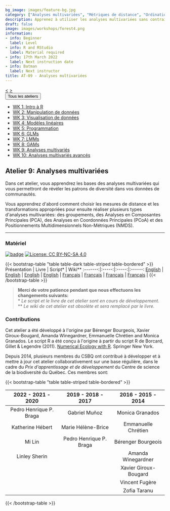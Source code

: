 ```yaml
---
bg_image: images/feature-bg.jpg
category: ["Analyses multivariées", "Métriques de distance", "Ordination", "Eigendecomposition", "Ordination sans contrainte"]
description: Apprenez à utiliser les analyses multivariées sans contrainte !
draft: false
image: images/workshops/forest4.png
information:
- info: Beginner
  label: Level
- info: R and RStudio
  label: Material required
- info: 17th March 2022
  label: Next instruction date
- info: Batman
  label: Next instructor
title: AT-09 - Analyses multivariées
---
```

<div class="btn-group" role="group" aria-label="...">
  <a href="https://qcbsrworkshops.github.io/workshops/r-workshop-08/" button type="button" class="btn btn-default"><</button></a>
  <a href="https://qcbsrworkshops.github.io/workshops/r-workshop-10/"button type="button" class="btn btn-default">></button></a>

  <div class="btn-group" role="group">
    <button type="button" class="btn btn-default dropdown-toggle" data-toggle="dropdown" aria-haspopup="true" aria-expanded="false">
      Tous les ateliers
      <span class="caret"></span>
    </button>
    <ul class="dropdown-menu">
      <li><a href="https://qcbsrworkshops.github.io/workshops/r-workshop-01/">WK 1: Intro à R</a></li>
      <li><a href="https://qcbsrworkshops.github.io/workshops/r-workshop-02/">WK 2: Manipulation de données</a></li>
      <li><a href="https://qcbsrworkshops.github.io/workshops/r-workshop-03/">WK 3: Visualisation de données</a></li>
      <li><a href="https://qcbsrworkshops.github.io/workshops/r-workshop-04/">WK 4: Modèles linéaires</a></li>
      <li><a href="https://qcbsrworkshops.github.io/workshops/r-workshop-05/">WK 5: Programmation</a></li>
      <li><a href="https://qcbsrworkshops.github.io/workshops/r-workshop-06/">WK 6: GLMs</a></li>
      <li><a href="https://qcbsrworkshops.github.io/workshops/r-workshop-07/">WK 7: LMMs</a></li>
      <li><a href="https://qcbsrworkshops.github.io/workshops/r-workshop-08/">WK 8: GAMs</a></li>
      <li><a href="https://qcbsrworkshops.github.io/workshops/r-workshop-09/">WK 9: Analyses multivariés</a></li>
      <li><a href="https://qcbsrworkshops.github.io/workshops/r-workshop-10/">WK 10: Analyses multivariés avancés</a></li>
    </ul>
  </div>
</div>

## Atelier 9: Analyses multivariées

Dans cet atelier, vous apprendrez les bases des analyses multivariées qui vous
permettront de révéler les patrons de diversité dans vos données de communautés.

Vous apprendrez d'abord comment choisir les mesures de distance et les
transformations appropriées pour ensuite réaliser plusieurs types d'analyses
multivariées: des groupements, des Analyses en Composantes Principales (PCA), des Analyses en Coordonnées Principales
(PCoA) et des Positionnements Multidimensionnels Non-Métriques (NMDS).

----

### Matériel

[![badge](https://img.shields.io/static/v1?style=flat&label=Workshop&message=09&color=blue&logo=github)](https://github.com/QCBSRworkshops/workshop09) [![License: CC BY-NC-SA 4.0](https://img.shields.io/badge/License-CC%20BY--NC--SA%204.0-orange.svg)](https://creativecommons.org/licenses/by-nc-sa/4.0/)

{{< bootstrap-table "table table-dark table-striped table-bordered" >}}
Présentation | Livre | Script* | Wiki** 
:-------:|:-----:|:-----:|:------: 
<a href="https://qcbsrworkshops.github.io/workshop09/pres-en/workshop09-pres-en.html" button type="button" class="btn btn-default">English</button></a> | <a href="https://qcbsrworkshops.github.io/workshop09/book-en/index.html" button type="button" class="btn btn-default">English</button></a> | <a href="https://qcbsrworkshops.github.io/workshop09/book-en/workshop09-script-en.R" button type="button" class="btn btn-default">English</button></a> | <a href="https://wiki.qcbs.ca/r_workshop9" button type="button" class="btn btn-default">English</button></a> |
<a href="https://qcbsrworkshops.github.io/workshop09/pres-fr/workshop09-pres-fr.html" button type="button" class="btn btn-default">Français</button></a> | <a href="https://qcbsrworkshops.github.io/workshop09/book-fr/index.html" button type="button" class="btn btn-default">Français</button></a> | <a href="https://qcbsrworkshops.github.io/workshop09/book-fr/workshop09-script-fr.R" button type="button" class="btn btn-default">Français</button></a> | <a href="https://wiki.qcbs.ca/r_atelier9" button type="button" class="btn btn-default">Français</button></a> |
{{< /bootstrap-table >}}


> **Merci de votre patience pendant que nous effectuons les changements suivants:**  
> \* *Le script et le livre de cet atelier sont en cours de développement.* <br>
> \*\* *Le wiki de cet atelier est obsolète et sera remplacé par le livre.*


### Contributions

Cet atelier a été développé à l'origine par Bérenger Bourgeois, Xavier Giroux-Bougard, Amanda Winegardner, Emmanuelle Chrétien and Monica Granados. Le script R a été conçu à l'origine à partir du script R de Borcard, Gillet & Legendre (2011). [Numerical Ecology with R](https://www.springer.com/us/book/9783319714035). Springer New York.

Depuis 2014, plusieurs membres du CSBQ ont contribué à développer et à mettre à jour cet atelier collaborativement sur une base régulière, dans le cadre du *Prix d'apprentissage et de développement* du Centre de science de la biodiversité du Québec. Ces membres sont:

{{< bootstrap-table "table table-striped table-bordered" >}}

|      2022 - 2021 - 2020      |      2019 - 2018 - 2017     |      2016 - 2015 - 2014      |
|:----------------------------:|:---------------------------:|:----------------------------:|
| Pedro Henrique P. Braga  | Gabriel Muñoz | Monica Granados |
|  Katherine Hébert        | Marie Hélène-Brice  |   Emmanuelle Chrétien        |
|  Mi Lin                  | Pedro Henrique P. Braga | Bérenger Bourgeois     |
|  Linley Sherin           |                             | Amanda Winegardner       |
|                              |                             | Xavier Giroux-Bougard    |
|                              |                             | Vincent Fugère           |
|                              |                             | Zofia Taranu          |

{{< /bootstrap-table >}}